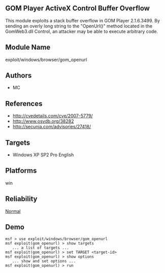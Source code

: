 ## GOM Player ActiveX Control Buffer Overflow

This module exploits a stack buffer overflow in GOM Player 
2.1.6.3499. By sending an overly long string to the 
"OpenUrl()" method located in the GomWeb3.dll Control, an 
attacker may be able to execute arbitrary code.


## Module Name
exploit/windows/browser/gom_openurl

## Authors
* MC


## References
* http://cvedetails.com/cve/2007-5779/
* http://www.osvdb.org/38282
* http://secunia.com/advisories/27418/



## Targets
* Windows XP SP2 Pro English


## Platforms
win

## Reliability
[Normal](https://github.com/rapid7/metasploit-framework/wiki/Exploit-Ranking)

## Demo

```
msf > use exploit/windows/browser/gom_openurl
msf exploit(gom_openurl) > show targets
   ... a list of targets ...
msf exploit(gom_openurl) > set TARGET <target-id>
msf exploit(gom_openurl) > show options
   ... show and set options ...
msf exploit(gom_openurl) > run
```
    
    